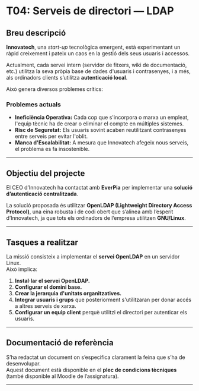 # T04: Serveis de directori — LDAP

## Breu descripció

**Innovatech**, una *start-up* tecnològica emergent, està experimentant un ràpid creixement i pateix un caos en la gestió dels seus usuaris i accessos.

Actualment, cada servei intern (servidor de fitxers, wiki de documentació, etc.) utilitza la seva pròpia base de dades d'usuaris i contrasenyes, i a més, als ordinadors clients s’utilitza **autenticació local**.

Això genera diversos problemes crítics:

### Problemes actuals

- **Ineficiència Operativa:** Cada cop que s'incorpora o marxa un empleat, l'equip tècnic ha de crear o eliminar el compte en múltiples sistemes.  
- **Risc de Seguretat:** Els usuaris sovint acaben reutilitzant contrasenyes entre serveis per evitar l'oblit.  
- **Manca d'Escalabilitat:** A mesura que Innovatech afegeix nous serveis, el problema es fa insostenible.

---

## Objectiu del projecte

El CEO d’Innovatech ha contactat amb **EverPia** per implementar una **solució d’autenticació centralitzada**.

La solució proposada és utilitzar **OpenLDAP (Lightweight Directory Access Protocol)**, una eina robusta i de codi obert que s’alinea amb l’esperit d’Innovatech, ja que tots els ordinadors de l’empresa utilitzen **GNU/Linux**.

---

## Tasques a realitzar

La missió consisteix a implementar el **servei OpenLDAP** en un servidor Linux.  
Això implica:

1. **Instal·lar el servei OpenLDAP.**
2. **Configurar el domini base.**
3. **Crear la jerarquia d'unitats organitzatives.**
4. **Integrar usuaris i grups** que posteriorment s'utilitzaran per donar accés a altres serveis de xarxa.
5. **Configurar un equip client** perquè utilitzi el directori per autenticar els usuaris.

---

## Documentació de referència

S’ha redactat un document on s’especifica clarament la feina que s’ha de desenvolupar.  
Aquest document està disponible en el **plec de condicions tècniques** (també disponible al Moodle de l’assignatura).

---





